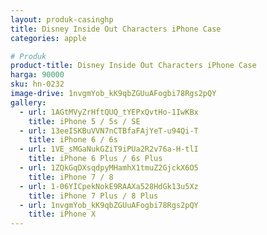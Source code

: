```yaml
---
layout: produk-casinghp
title: Disney Inside Out Characters iPhone Case
categories: apple

# Produk
product-title: Disney Inside Out Characters iPhone Case
harga: 90000
sku: hn-0232
image-drive: 1nvgmYob_kK9qbZGUuAFogbi78Rgs2pQY
gallery:
  - url: 1AGtMVyZrHftQUQ_tYEPxQvtHo-1IwKBx
    title: iPhone 5 / 5s / SE
  - url: 13eeISKBuVVN7nCTBfaFAjYeT-u94Qi-T
    title: iPhone 6 / 6s
  - url: 1VE_sMGaNukGZiT9iPUa2R2v76a-H-tlI
    title: iPhone 6 Plus / 6s Plus
  - url: 1ZQkGqDXsqdpyMHamhX1tmuZ2GjckX6O5
    title: iPhone 7 / 8
  - url: 1-06YICpekNokE9RAAXa528HdGk13u5Xz
    title: iPhone 7 Plus / 8 Plus
  - url: 1nvgmYob_kK9qbZGUuAFogbi78Rgs2pQY
    title: iPhone X
---
```

